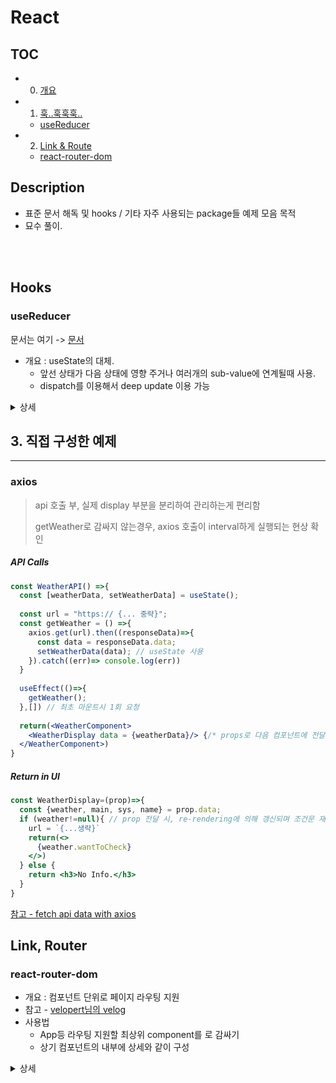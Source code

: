 # React

## TOC
- 0. [개요](#description)
- 1. [훅..훅훅훅..](#hooks)
  -  [useReducer](#useReducer)

- 2. [Link & Route](#)
  - [react-router-dom](#react-router-dom) 

## Description
- 표준 문서 해독 및 hooks / 기타 자주 사용되는 package들 예제 모음 목적
- 묘수 풀이. 
<br/>
<br/>




## Hooks

### useReducer
문서는 여기 -> [문서](https://reactjs.org/docs/hooks-reference.html#usereducer)
- 개요 : useState의 대체. 
  - 앞선 상태가 다음 상태에 영향 주거나 여러개의 sub-value에 연계될때 사용. 
  - dispatch를 이용해서 deep update 이용 가능


<details>
<summary> 상세 </summary>
  
```jsx
const initialState = {count: 0};

function reducer(state, action) {
  switch (action.type) {
    case 'increment':
      return {count: state.count + 1};
    case 'decrement':
      return {count: state.count - 1};
    default:
      throw new Error();
  }
}

function Counter() {
  const [state, dispatch] = useReducer(reducer, initialState);
  return (
    <>
      Count: {state.count}
      <button onClick={() => dispatch({type: 'decrement'})}>-</button>
      <button onClick={() => dispatch({type: 'increment'})}>+</button>
    </>
  );
}
```
</details/>

> 
>
  
  
## 3. 직접 구성한 예제
---

### axios 
> api 호출 부, 실제 display 부분을 분리하여 관리하는게 편리함
> 
> getWeather로 감싸지 않는경우, axios 호출이 interval하게 실행되는 현상 확인


##### API Calls
```jsx
const WeatherAPI() =>{
  const [weatherData, setWeatherData] = useState();
  
  const url = "https:// {... 중략}";
  const getWeather = () =>{
    axios.get(url).then((responseData)=>{
      const data = responseData.data;
      setWeatherData(data); // useState 사용
    }).catch((err)=> console.log(err))
  }
  
  useEffect(()=>{
    getWeather();
  },[]) // 최초 마운트시 1회 요청
  
  return(<WeatherComponent>
    <WeatherDisplay data = {weatherData}/> {/* props로 다음 컴포넌트에 전달, 데이터 수신 시 re-rendering*/}
  </WeatherComponent>)
}

```

##### Return in UI
```jsx
const WeatherDisplay=(prop)=>{
  const {weather, main, sys, name} = prop.data;
  if (weather!=null){ // prop 전달 시, re-rendering에 의해 갱신되며 조건문 재확인
    url = `{...생략}`
    return(<>
      {weather.wantToCheck}
    </>)
  } else {
    return <h3>No Info.</h3>
  }
}

```

[참고 - fetch api data with axios](https://levelup.gitconnected.com/fetch-api-data-with-axios-and-display-it-in-a-react-app-with-hooks-3f9c8fa89e7b)




## Link, Router

### react-router-dom

- 개요 : 컴포넌트 단위로 페이지 라우팅 지원
- 참고 - [velopert님의 velog](https://velog.io/@velopert/react-router-v6-tutorial)
- 사용법
  - App등 라우팅 지원할 최상위 component를 <BrowserRouter>로 감싸기   
  - 상기 컴포넌트의 내부에 상세와 같이 구성

  
  

<details>
<summary> 상세 </summary>
  
```jsx
import { Route, Routes} from 'react-router-dom';
import PageA from './PageA';
import PageB from './PageB';

const App = () =>{
  return (
    <Routes>
      <Route path ="/" element = {<PageA/>}>
      <Route path = "/bb" element = {<PageB} />
      {/*<div></div> 이 태그는 여기서 사용 시 에러를 발생 시킨다. routes안은 route만 허용.*/}
    </Routes>
    <div>이 구획은 Route된 컴포넌트 하단에 try ~ catch ~ finally의 finally처럼 붙는다.</div>
  )
}
  
```
  
  
<details>
